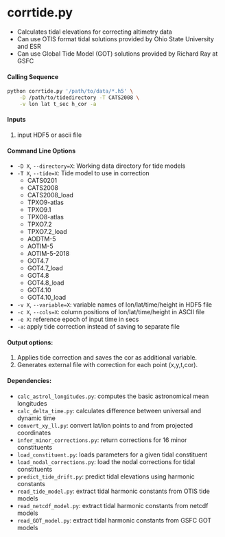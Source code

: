 corrtide.py
===========

- Calculates tidal elevations for correcting altimetry data
- Can use OTIS format tidal solutions provided by Ohio State University and ESR
- Can use Global Tide Model (GOT) solutions provided by Richard Ray at GSFC

#### Calling Sequence
```bash
python corrtide.py '/path/to/data/*.h5' \
    -D /path/to/tidedirectory -T CATS2008 \
    -v lon lat t_sec h_cor -a
```

#### Inputs
1. input HDF5 or ascii file

#### Command Line Options
- `-D X`, `--directory=X`: Working data directory for tide models
- `-T X`, `--tide=X`: Tide model to use in correction
    * CATS0201
    * CATS2008
    * CATS2008_load
    * TPXO9-atlas
    * TPXO9.1
    * TPXO8-atlas
    * TPXO7.2
    * TPXO7.2_load
    * AODTM-5
    * AOTIM-5
    * AOTIM-5-2018
    * GOT4.7
    * GOT4.7_load
    * GOT4.8
    * GOT4.8_load
    * GOT4.10
    * GOT4.10_load
- `-v X`, `--variable=X`: variable names of lon/lat/time/height in HDF5 file
- `-c X`, `--cols=X`: column positions of lon/lat/time/height in ASCII file
- `-e X`: reference epoch of input time in secs
- `-a`: apply tide correction instead of saving to separate file

#### Output options:
1. Applies tide correction and saves the cor as additional variable.
2. Generates external file with correction for each point (x,y,t,cor).

#### Dependencies:
- `calc_astrol_longitudes.py`: computes the basic astronomical mean longitudes
- `calc_delta_time.py`: calculates difference between universal and dynamic time
- `convert_xy_ll.py`: convert lat/lon points to and from projected coordinates
- `infer_minor_corrections.py`: return corrections for 16 minor constituents
- `load_constituent.py`: loads parameters for a given tidal constituent
- `load_nodal_corrections.py`: load the nodal corrections for tidal constituents
- `predict_tide_drift.py`: predict tidal elevations using harmonic constants
- `read_tide_model.py`: extract tidal harmonic constants from OTIS tide models
- `read_netcdf_model.py`: extract tidal harmonic constants from netcdf models
- `read_GOT_model.py`: extract tidal harmonic constants from GSFC GOT models

